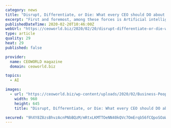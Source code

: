 ```yaml
---
category: news
title: "Disrupt, Differentiate, or Die: What every CEO should DO about Artificial Intelligence"
excerpt: "First and foremost, among these forces is Artificial intelligence. AI is embedding rapidly in every aspect of modern life, and it is rooting itself deeply into businesses of every size and category. So, with all due respect to that CEO—he or she, carrying the heavy burdens of responsibility for their enterprise—the real question that the ..."
publishedDateTime: 2020-02-20T10:46:00Z
webUrl: "https://ceoworld.biz/2020/02/20/disrupt-differentiate-or-die-what-every-ceo-should-do-about-artificial-intelligence/"
type: article
quality: 29
heat: 29
published: false

provider:
  name: CEOWORLD magazine
  domain: ceoworld.biz

topics:
  - AI

images:
  - url: "https://ceoworld.biz/wp-content/uploads/2020/02/Business-People-In-Office-3.jpg"
    width: 960
    height: 645
    title: "Disrupt, Differentiate, or Die: What every CEO should DO about Artificial Intelligence"

secured: "9hXY8Z8zsBhvzAcnPNbBQzM/mRtxLKMTTOeNN40kQVc7OmErqb56fCQpoSOaWttke/q+fn6M7w7N5KwRhd6D9qcS4NmpAao7fBP7yEIUD1jPn+gSHM5vDFYkBQ0MYyVE2gVrrhCsVjdd4Cn+UKTgaMYeYz2jBAuDJurh3H4wXBKX96Bqz2lXAcMlTcbEygt8zZm0hxg3mTltvFPGZEtFGRvLnq1gHW/6GYHhfU2M2syJY3pav7nAhghmVzJxrk2U+h1P6QBlg087Qt+i1cnGCs2vqbX/glh493JiYym+eBztCdtHf9em2QdUYiohLfpf;rCMydd1t3IHeYPUMW74vQQ=="
---
```


